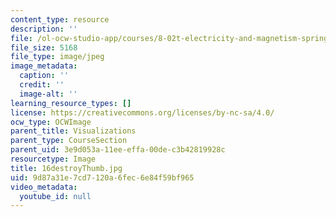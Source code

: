```yaml
---
content_type: resource
description: ''
file: /ol-ocw-studio-app/courses/8-02t-electricity-and-magnetism-spring-2005/9d87a31e7cd7120a6fec6e84f59bf965_16destroyThumb.jpg
file_size: 5168
file_type: image/jpeg
image_metadata:
  caption: ''
  credit: ''
  image-alt: ''
learning_resource_types: []
license: https://creativecommons.org/licenses/by-nc-sa/4.0/
ocw_type: OCWImage
parent_title: Visualizations
parent_type: CourseSection
parent_uid: 3e9d053a-11ee-effa-00de-c3b42819928c
resourcetype: Image
title: 16destroyThumb.jpg
uid: 9d87a31e-7cd7-120a-6fec-6e84f59bf965
video_metadata:
  youtube_id: null
---
```

